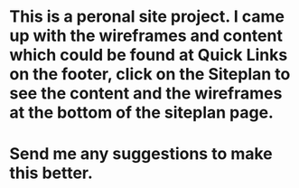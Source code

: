 # This is a peronal site project. I came up with the wireframes and content which could be found at Quick Links on the footer, click on the Siteplan to see the content and the wireframes at the bottom of the siteplan page.
# Send me any suggestions to make this better. 
